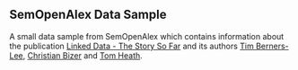 ## SemOpenAlex Data Sample

A small data sample from SemOpenAlex which contains information about the publication [Linked Data - The Story So Far](https://semopenalex.org/work/W2015191210) and its authors [Tim Berners-Lee](https://semopenalex.org/author/A2308609296), [Christian Bizer](https://semopenalex.org/author/A247353998) and [Tom Heath](https://semopenalex.org/author/A2558543881).
